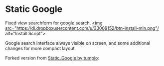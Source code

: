 # Static Google
Fixed view searchform for google search. 
 <a class="btn btn-primary" href="sgoogle.user.js?raw=true"><img src="https://dl.dropboxusercontent.com/u/33009152/btn-install-min.png"/ alt="Install Script"></a>


Google search interface always visible on screen, and some additional changes for more compact layout.


Forked version from [Static_Google by tumpio](https://github.com/tumpio/gmscripts/blob/master/Static_Google/sgoogle.user.js):
 
